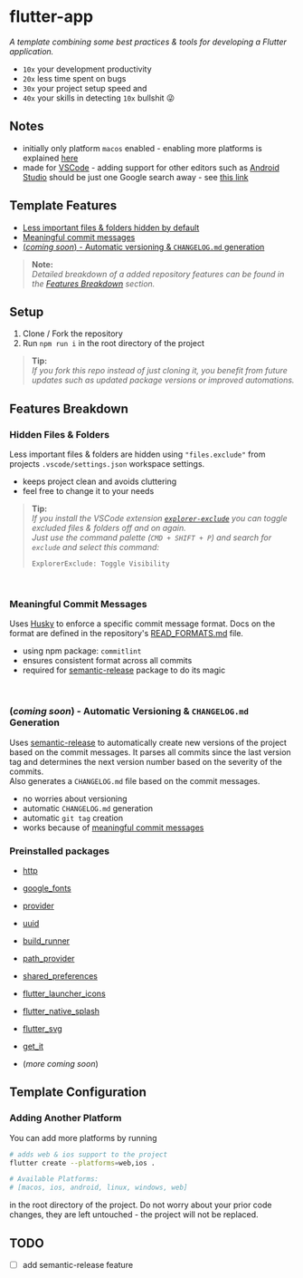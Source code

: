# flutter-app

*A template combining some best practices & tools for developing a Flutter application.*
- `10x` your development productivity
- `20x` less time spent on bugs 
- `30x` your project setup speed and
- `40x` your skills in detecting `10x` bullshit 😜


## Notes
- initially only platform `macos` enabled - enabling more platforms is explained [here](#adding-another-platform)
- made for [VSCode](https://code.visualstudio.com/) - adding support for other
  editors such as [Android
  Studio](https://developer.android.com/studio) should be just one Google search
 away - see
  [this
  link](https://letmegooglethat.com/?q=add+android+studio+support+to+existing+flutter+project)

## Template Features
- [Less important files & folders hidden by default](#hidden-files--folders)
- [Meaningful commit messages](#meaningful-commit-messages)
- [(*coming soon*) - Automatic versioning & `CHANGELOG.md` generation](#coming-soon---automatic-versioning--changelogmd-generation)

> **Note:**  
> *Detailed breakdown of a added repository features can be found in the
> [Features Breakdown](#features-breakdown) section.*

## Setup
1. Clone / Fork the repository
2. Run `npm run i` in the root directory of the project

> **Tip:**  
> *If you fork this repo instead of just cloning it, you benefit from future
> updates such as updated package versions or improved automations.*
## Features Breakdown
### Hidden Files & Folders  
Less important files & folders are hidden using `"files.exclude"` from projects
  `.vscode/settings.json` workspace settings.
  - keeps project clean and avoids cluttering
  - feel free to change it to your needs

> **Tip:**  
> *If you install the VSCode extension
> [`explorer-exclude`](https://marketplace.visualstudio.com/items?itemName=PeterSchmalfeldt.explorer-exclude)
> you can toggle excluded files & folders off and on again.  
> Just use the command palette (`CMD + SHIFT + P`) and search for `exclude` and
> select this command:*
>  
> `ExplorerExclude: Toggle Visibility`


<br/> 

### Meaningful Commit Messages
Uses [Husky](https://typicode.github.io/husky/) to enforce a specific commit message
format. Docs on the format are defined in the repository's
[READ_FORMATS.md](READ_FORMATS.md#commit-message-format) file.
  - using npm package: `commitlint`
  - ensures consistent format across all commits
  - required for [semantic-release](https://npmjs.com/package/semantic-release)
  package to do its magic 

<br/> 

### (*coming soon*) - Automatic Versioning & `CHANGELOG.md` Generation
 Uses
  [semantic-release](https://npmjs.com/package/semantic-release) to
  automatically create new versions of the project based on the commit messages.
  It parses all commits since the last version tag and determines the next
  version number based on the severity of the commits.  
  Also generates a `CHANGELOG.md` file based on the commit messages.
  - no worries about versioning
  - automatic `CHANGELOG.md` generation
  - automatic `git tag` creation
  - works because of [meaningful commit messages](#meaningful-commit-messages)


### Preinstalled packages
  - [http](https://pub.dev/packages/http)
  - [google_fonts](https://pub.dev/packages/google_fonts)
  - [provider](https://pub.dev/packages/provider)
  - [uuid](https://pub.dev/packages/uuid)
  - [build_runner](https://pub.dev/packages/build_runner)
  - [path_provider](https://pub.dev/packages/path_provider)
  - [shared_preferences](https://pub.dev/packages/shared_preferences)
  - [flutter_launcher_icons](https://pub.dev/packages/flutter_launcher_icons)
  - [flutter_native_splash](https://pub.dev/packages/flutter_native_splash)
  - [flutter_svg](https://pub.dev/packages/flutter_svg)
  - [get_it](https://pub.dev/packages/get_it)  

- (*more coming soon*)

## Template Configuration
### Adding Another Platform
You can add more
platforms by running  
```bash
# adds web & ios support to the project
flutter create --platforms=web,ios . 

# Available Platforms: 
# [macos, ios, android, linux, windows, web]
```

in the root directory of the project. Do not worry about your prior code
changes, they are left untouched - the project will not be replaced. 



## TODO
- [ ] add semantic-release feature
